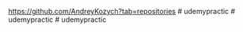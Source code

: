 
https://github.com/AndreyKozych?tab=repositories
#   u d e m y p r a c t i c  
 #   u d e m y p r a c t i c  
 #   u d e m y p r a c t i c  
 